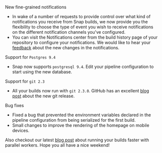 New fine-grained notifications

* In wake of a number of requests to provide control over what kind of notifications you receive from Snap builds, we now provide you the flexibility to choose the type of event you wish to receive notifications on the different notification channels you've configured.
* You can visit the Notifications center from the build history page of your repository to configure your notifications. We would like to hear your [feedback](https://snap-ci.com/contact-us) about the new changes in the notifications.

Support for `Postgres 9.4`

* Snap now supports `postgresql 9.4`. Edit your pipeline configuration to start using the new database.

Support for `git 2.3`

* All your builds now run with `git 2.3.0`. GitHub has an excellent [blog post](https://github.com/blog/1957-git-2-3-has-been-released) about the new git release.

Bug fixes

* Fixed a bug that prevented the environment variables declared in the pipeline configuration from being serialized for the first build.
* Small changes to improve the rendering of the homepage on mobile devices.

Also checkout our latest [blog post](https://blog.snap-ci.com/blog/2015/02/13/faster-builds-workers/) about running your builds faster with parallel workers. Hope you all have a nice weekend!

